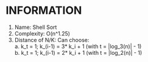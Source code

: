 # INFORMATION <br>
  1. Name: Shell Sort <br>
  2. Complexity: O(n^1.25) <br>
  3. Distance of N/K: Can choose: <br>
    a. k_t = 1; k_(i-1) = 3* k_i + 1 (with t = |log_3(n)| - 1) <br>
    b. k_t = 1; k_(i-1) = 2* k_i + 1 (with t = |log_2(n)| - 1)
